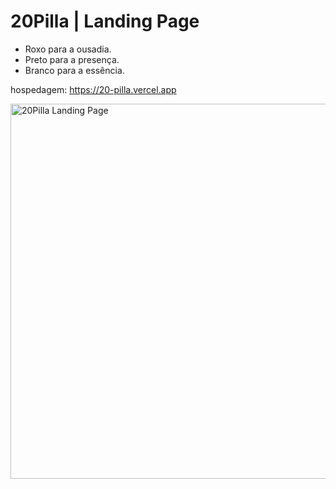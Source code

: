 #  20Pilla | Landing Page

<ul>
    <li>Roxo para a ousadia.</li>
    <li>Preto para a presença.</li>
    <li>Branco para a essência.</li>
</ul>

hospedagem: https://20-pilla.vercel.app

<img src= "https://i.imgur.com/gFJLi2V.jpeg" alt="20Pilla Landing Page" width="600">
